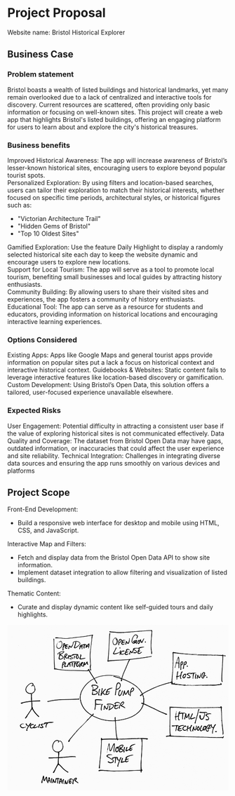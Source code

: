 # Project Proposal
Website name: Bristol Historical Explorer 
## Business Case

### Problem statement
Bristol boasts a wealth of listed buildings and historical landmarks, yet many remain overlooked due to a lack of centralized and interactive tools for discovery. Current resources are scattered, often providing only basic information or focusing on well-known sites. This project will create a web app that highlights Bristol's listed buildings, offering an engaging platform for users to learn about and explore the city's historical treasures.

### Business benefits
Improved Historical Awareness: The app will increase awareness of Bristol’s lesser-known historical sites, encouraging users to explore beyond popular tourist spots.  
Personalized Exploration: By using filters and location-based searches, users can tailor their exploration to match their historical interests, whether focused on specific time periods, architectural styles, or historical figures such as:
- "Victorian Architecture Trail"
- "Hidden Gems of Bristol"
- "Top 10 Oldest Sites"
  
Gamified Exploration: Use the feature Daily Highlight to display a randomly selected historical site each day to keep the website dynamic and encourage users to explore new locations.  
Support for Local Tourism: The app will serve as a tool to promote local tourism, benefiting small businesses and local guides by attracting history enthusiasts.  
Community Building: By allowing users to share their visited sites and experiences, the app fosters a community of history enthusiasts.  
Educational Tool: The app can serve as a resource for students and educators, providing information on historical locations and encouraging interactive learning experiences.

### Options Considered
Existing Apps: Apps like Google Maps and general tourist apps provide information on popular sites put a lack a focus on historical context and interactive historical context.
Guidebooks & Websites: Static content fails to leverage interactive features like location-based discovery or gamification.
Custom Development: Using Bristol’s Open Data, this solution offers a tailored, user-focused experience unavailable elsewhere.

### Expected Risks
User Engagement: Potential difficulty in attracting a consistent user base if the value of exploring historical sites is not communicated effectively.
Data Quality and Coverage: The dataset from Bristol Open Data may have gaps, outdated information, or inaccuracies that could affect the user experience and site reliability.
Technical Integration: Challenges in integrating diverse data sources and ensuring the app runs smoothly on various devices and platforms

## Project Scope
Front-End Development:
- Build a responsive web interface for desktop and mobile using HTML, CSS, and JavaScript.
  
Interactive Map and Filters:
- Fetch and display data from the Bristol Open Data API to show site information.  
- Implement dataset integration to allow filtering and visualization of listed buildings.
  
Thematic Content:
- Curate and display dynamic content like self-guided tours and daily highlights.

![Insert your Context Diagram Here](images/context.png)
